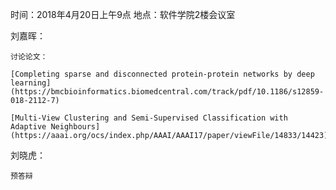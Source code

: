 时间：2018年4月20日上午9点 地点：软件学院2楼会议室 

刘嘉晖：

    讨论论文：

    [Completing sparse and disconnected protein-protein networks by deep learning](https://bmcbioinformatics.biomedcentral.com/track/pdf/10.1186/s12859-018-2112-7)

    [Multi-View Clustering and Semi-Supervised Classification with Adaptive Neighbours](https://aaai.org/ocs/index.php/AAAI/AAAI17/paper/viewFile/14833/14423)

刘晓虎：

    预答辩
